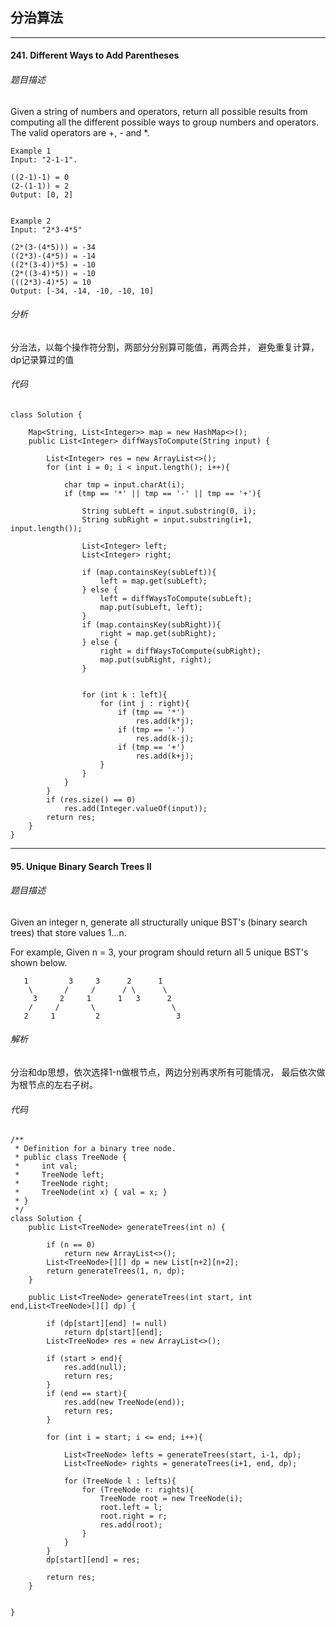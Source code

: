 ## 分治算法

---
#### 241. Different Ways to Add Parentheses

###### 题目描述
Given a string of numbers and operators, return all possible results from computing all the different possible ways to group numbers and operators. The valid operators are +, - and *.

```
Example 1
Input: "2-1-1".

((2-1)-1) = 0
(2-(1-1)) = 2
Output: [0, 2]


Example 2
Input: "2*3-4*5"

(2*(3-(4*5))) = -34
((2*3)-(4*5)) = -14
((2*(3-4))*5) = -10
(2*((3-4)*5)) = -10
(((2*3)-4)*5) = 10
Output: [-34, -14, -10, -10, 10]
```

###### 分析
分治法，以每个操作符分割，两部分分别算可能值，再两合并， 避免重复计算，dp记录算过的值

###### 代码
```
class Solution {
    
    Map<String, List<Integer>> map = new HashMap<>();
    public List<Integer> diffWaysToCompute(String input) {

        List<Integer> res = new ArrayList<>();
        for (int i = 0; i < input.length(); i++){
            
            char tmp = input.charAt(i);
            if (tmp == '*' || tmp == '-' || tmp == '+'){
                
                String subLeft = input.substring(0, i);
                String subRight = input.substring(i+1, input.length());
                
                List<Integer> left;
                List<Integer> right;
                
                if (map.containsKey(subLeft)){
                    left = map.get(subLeft);
                } else {
                    left = diffWaysToCompute(subLeft);
                    map.put(subLeft, left);
                }
                if (map.containsKey(subRight)){
                    right = map.get(subRight);
                } else {
                    right = diffWaysToCompute(subRight);
                    map.put(subRight, right);
                }
                
                
                for (int k : left){
                    for (int j : right){
                        if (tmp == '*')
                            res.add(k*j);
                        if (tmp == '-')
                            res.add(k-j);
                        if (tmp == '+')
                            res.add(k+j);
                    }
                }
            }
        }
        if (res.size() == 0)
            res.add(Integer.valueOf(input));
        return res;
    }
}

```

---
#### 95. Unique Binary Search Trees II

###### 题目描述
Given an integer n, generate all structurally unique BST's (binary search trees) that store values 1...n.

For example,
Given n = 3, your program should return all 5 unique BST's shown below.
```
   1         3     3      2      1
    \       /     /      / \      \
     3     2     1      1   3      2
    /     /       \                 \
   2     1         2                 3
```
###### 解析
分治和dp思想，依次选择1-n做根节点，两边分别再求所有可能情况， 最后依次做为根节点的左右子树。
###### 代码
```
/**
 * Definition for a binary tree node.
 * public class TreeNode {
 *     int val;
 *     TreeNode left;
 *     TreeNode right;
 *     TreeNode(int x) { val = x; }
 * }
 */
class Solution {
    public List<TreeNode> generateTrees(int n) {
        
        if (n == 0)
            return new ArrayList<>();
        List<TreeNode>[][] dp = new List[n+2][n+2];
        return generateTrees(1, n, dp);
    }
    
    public List<TreeNode> generateTrees(int start, int end,List<TreeNode>[][] dp) {
        
        if (dp[start][end] != null)
            return dp[start][end];
        List<TreeNode> res = new ArrayList<>();
            
        if (start > end){
            res.add(null);
            return res;
        }
        if (end == start){
            res.add(new TreeNode(end));
            return res;
        }
        
        for (int i = start; i <= end; i++){
           
            List<TreeNode> lefts = generateTrees(start, i-1, dp);
            List<TreeNode> rights = generateTrees(i+1, end, dp);
            
            for (TreeNode l : lefts){
                for (TreeNode r: rights){
                    TreeNode root = new TreeNode(i);
                    root.left = l;
                    root.right = r;
                    res.add(root);
                }
            }
        } 
        dp[start][end] = res;
        
        return res;
    }
    

}
```

